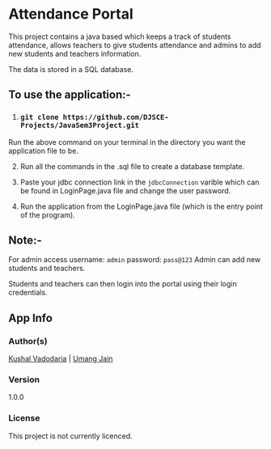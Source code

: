 # Attendance Portal
This project contains a java based which keeps a track of students attendance, allows teachers to give students attendance and admins to add new students and teachers information.

The data is stored in a SQL database.

## To use the application:- 

1. ### `git clone https://github.com/DJSCE-Projects/JavaSem3Project.git`
Run the above command on your terminal in the directory you want the application file to be.

2. Run all the commands in the .sql file to create a database template.

3. Paste your jdbc connection link in the `jdbcConnection` varible which can be found in LoginPage.java file and change the user password.

4. Run the application from the LoginPage.java file (which is the entry point of the program).

## Note:-

For admin access username: `admin`
                    password: `pass@123`
Admin can add new students and teachers.

Students and teachers can then login into the portal using their login credentials.


## App Info

### Author(s)

[Kushal Vadodaria](http://linkedin.com/in/kushal-vadodaria) | 
[Umang Jain](https://www.linkedin.com/in/umang-jain-52ba01212/)

### Version

1.0.0

### License

This project is not currently licenced.
